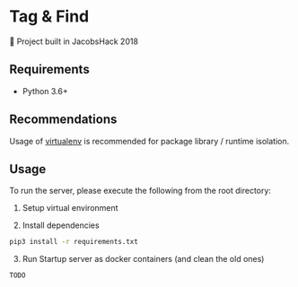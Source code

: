 # Tag & Find
🔖 Project built in JacobsHack 2018

## Requirements

- Python 3.6+

## Recommendations

Usage of [virtualenv](https://realpython.com/blog/python/python-virtual-environments-a-primer/) is recommended for package library / runtime isolation.

## Usage

To run the server, please execute the following from the root directory:

1. Setup virtual environment

2. Install dependencies

```bash
pip3 install -r requirements.txt
```

3. Run Startup server as docker containers (and clean the old ones)
    
```bash
TODO
```
